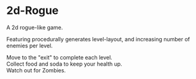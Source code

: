 # 2d-Rogue

A 2d rogue-like game.

Featuring procedurally generates level-layout, and increasing number of enemies per level.

Move to the "exit" to complete each level.
</br>
Collect food and soda to keep your health up.
</br>
Watch out for Zombies.
